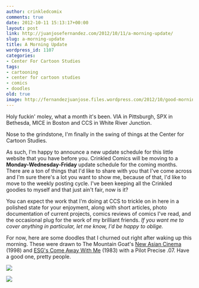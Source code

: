 ```yaml
---
author: crinkledcomix
comments: true
date: 2012-10-11 15:13:17+00:00
layout: post
link: http://juanjosefernandez.com/2012/10/11/a-morning-update/
slug: a-morning-update
title: A Morning Update
wordpress_id: 1107
categories:
- Center For Cartoon Studies
tags:
- cartooning
- center for cartoon studies
- comics
- doodles
old: true
image: http://fernandezjuanjose.files.wordpress.com/2012/10/good-morning_web.jpg
---
```


Holy fuckin' moley, what a month it's been. VIA in Pittsburgh, SPX in Bethesda, MICE in Boston and CCS in White River Junction.

Nose to the grindstone, I'm finally in the swing of things at the Center for Cartoon Studies.

<!--more-->

As such, I'm happy to announce a new update schedule for this little website that you have before you. Crinkled Comics will be moving to a **Monday-Wednesday-Friday** update schedule for the coming months. There are a ton of things that I'd like to share with you that I've come across and I'm sure there's a lot you want to show me, because of that, I'd like to move to the weekly posting cycle. I've been keeping all the Crinkled goodies to myself and that just ain't fair, now is it?

You can expect the work that I'm doing at CCS to trickle on in here in a polished state for your enjoyment, along with short articles, photo documentation of current projects, comics reviews of comics I've read, and the occasional plug for the work of my brilliant friends. _If you want me to cover anything in particular, let me know, I'd be happy to oblige._


For now, here are some doodles that I churned out right after waking up this morning. These were drawn to The Mountain Goat's [New Asian Cinema ](https://www.youtube.com/watch?v=UaxuDWVZMTE)(1998) and [ESG's Come Away With Me](https://www.youtube.com/watch?v=Kj99ji3TGCo) (1983) with a Pilot Precise .07. Have a good one, pretty people.


[![](http://fernandezjuanjose.files.wordpress.com/2012/10/good-morning_web.jpg)](http://fernandezjuanjose.files.wordpress.com/2012/10/good-morning_web.jpg)

[![](http://fernandezjuanjose.files.wordpress.com/2012/10/pattern_web.jpg)](http://fernandezjuanjose.files.wordpress.com/2012/10/pattern_web.jpg)
